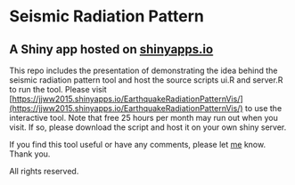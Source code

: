 # Seismic Radiation Pattern
## A Shiny app hosted on [shinyapps.io](shinyapps.io)

This repo includes the presentation of demonstrating the idea behind the seismic radiation pattern tool and host the source scripts ui.R and server.R to run the tool. Please visit [https://jjww2015.shinyapps.io/EarthquakeRadiationPatternVis/](https://jjww2015.shinyapps.io/EarthquakeRadiationPatternVis/) to use the interactive tool. Note that free 25 hours per month may run out when you visit. If so, please download the script and host it on your own shiny server. 

If you find this tool useful or have any comments, please let [me](jwhuang1982@gmail.com) know. Thank you.

All rights reserved. 
